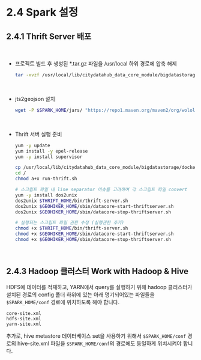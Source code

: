 # 2.4 Spark 설정

## 2.4.1 Thrift Server 배포

<br/>

- 프로젝트 빌드 후 생성된 \*.tar.gz 파일을 /usr/local 하위 경로에 압축 해제

  ```bash
  tar -xvzf /usr/local/lib/citydatahub_data_core_module/bigdatastorage/build/dist/thrift-server-1.0.tar.gz -C /usr/local
  ```

<br/>

- jts2geojson 설치

  ```bash
  wget -P $SPARK_HOME/jars/ "https://repo1.maven.org/maven2/org/wololo/jts2geojson/0.16.1/jts2geojson-0.16.1.jar"
  ```

<br/>

- Thrift 서버 실행 준비

  ```bash
  yum -y update
  yum install -y epel-release
  yum -y install supervisor

  cp /usr/local/lib/citydatahub_data_core_module/bigdatastorage/docker/thrift/run-thrift.sh /
  cd /
  chmod a+x run-thrift.sh

  # 스크립트 파일 내 line separator 이슈를 고려하여 각 스크립트 파일 convert 
  yum -y install dos2unix
  dos2unix $THRIFT_HOME/bin/thrift-server.sh
  dos2unix $GEOHIKER_HOME/sbin/datacore-start-thriftserver.sh
  dos2unix $GEOHIKER_HOME/sbin/datacore-stop-thriftserver.sh

  # 실행되는 스크립트 파일 권한 수정 (실행권한 추가)
  chmod +x $THRIFT_HOME/bin/thrift-server.sh
  chmod +x $GEOHIKER_HOME/sbin/datacore-start-thriftserver.sh
  chmod +x $GEOHIKER_HOME/sbin/datacore-stop-thriftserver.sh
  ```

<br/>

## 2.4.3 Hadoop 클러스터 Work with Hadoop & Hive

HDFS에 데이터를 적재하고, YARN에서 query를 실행하기 위해 hadoop 클러스터가 설치된 경로의 config 폴더 하위에 있는 아래 명기되어있는 파일들을 `$SPARK_HOME/conf` 경로에 위치하도록 해야 합니다.

  ```
  core-site.xml
  hdfs-site.xml
  yarn-site.xml
  ```

추가로, hive metastore 데이터베이스 set을 사용하기 위해서 `$SPARK_HOME/conf` 경로의 hive-site.xml 파일을 `$SPARK_HOME/conf`의 경로에도 동일하게 위치시켜야 합니다.
